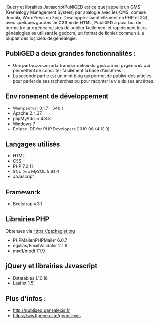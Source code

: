 jQuery et librairies JavascriptPubliGED est ce que j’appelle un GMS (Genealogy Management System) par analogie avec les CMS, comme Joomla, WordPress ou Spip. Développé essentiellement en PHP et SQL, avec quelques gouttes de CSS et de HTML, PubliGED a pour but de permettre aux généalogistes de publier facilement et rapidement leurs généalogies en utilisant le gedcom, un format de fichier commun à la plupart des logiciels de généalogie.

PubliGED a deux grandes fonctionnalités :
-----------------------------------------

- Une partie concerne la transformation du gedcom en pages web qui permettent de consulter facilement la base d’ancêtres.
- La seconde partie est un mini-blog qui permet de publier des articles pour parler de ses recherches ou pour raconter la vie de ses ancêtres.

Environement de développement
-----------------------------

- Wampserver 3.1.7 - 64bit
- Apache 2.4.37
- phpMyAdmin 4.8.3
- Windows 7
- Eclipse IDE for PHP Developers 2019-06 (4.12.0)

Langages utilisés
-----------------

- HTML
- CSS
- PHP 7.2.11
- SQL (via MySQL 5.6.17)
- Javascript

Framework
---------

- Bootstrap 4.3.1

Librairies PHP
--------------

Obtenues via https://packagist.org

- PHPMailer/PHPMailer 6.0.7  
- egulias/EmailValidator 2.1.9 
- mpdf/mpdf 7.1.9

jQuery et librairies Javascript
-------------------------------

- Datatables 1.10.18
- Leaflet 1.5.1

Plus d'infos : 
--------------

- http://publiged.genealexis.fr
- https://ww.tipeee.com/genealexis